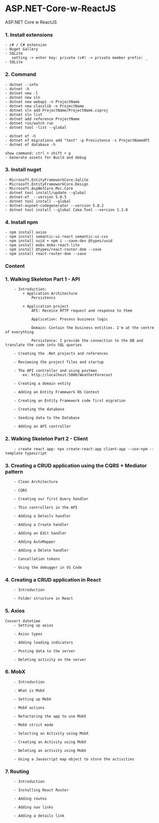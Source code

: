 # ASP.NET-Core-w-ReactJS

ASP.NET Core w ReactJS

### 1. Install extensions

    - c# / C# extension
    - Nuget Gallery
    - SQLite
       setting -> enter key: private (c#) -> private member prefix: _
    - SQLite

### 2. Command

    - dotnet --info
    - dotnet -h
    - dotnet new -l
    - dotnet new sln
    - dotnet new webapi -n ProjectName
    - dotnet new classlib -n ProjectName
    - dotnet sln add ProjectName/ProjectName.csproj
    - dotnet sln list
    - dotnet add reference ProjectName
    - dotnet run/watch run
    - dotnet tool -list --global
    
    - dotnet ef -h
    - dotnet ef migrations add "text" -p Presistence -s ProjectNameAPI
    - dotnet ef database -h

    show command: ctrl + shift + p
    - Generate assets for Build and debug

### 3. Install nuget

    - Microsoft.EntityFrameworkCore.Sqlite
    - Microsoft.EntityFrameworkCore.Design
    - Microsoft.AspNetCore.Mvc.Core
    - dotnet tool install/update --global 
    - dotnet-ef  --version 5.0.5
    - dotnet tool install --global 
    - dotnet-aspnet-codegenerator --version 5.0.2
    - dotnet tool install --global Cake.Tool --version 1.1.0

### 4. Install npm
    - npm install axios
    - npm install semantic-ui-react semantic-ui-css
    - npm install uuid + npm i --save-dev @types/uuid
    - npm install mobx mobx-react-lite
    - npm install @types/react-router-dom --save
    - npm install react-router-dom --save
### Content

### 1. Walking Skeleton Part 1 - API

        - Introduction:
            + Applcation Architecture
                Persistencs

            + Application project
                API: Receice HTTP request and response to them

                Application: Process business logic

                Domain: Contain the business entities. I'm at the centre of everything

                Persistence: I provide the connection to the DB and translate the code into SQL queries

        - Creating the .Net projects and references

        - Reviewing the project files and startup

        - The API controller and using postman
            ex: http://localhost:5000/WeatherForecast

        - Creating a domain entity

        - Adding an Entity Framework Db Context

        - Creating an Entity Framework code first migration

        - Creating the database

        - Seeding data to the Database

        - Adding an API controller

### 2. Walking Skeleton Part 2 - Client
        - create react app: npx create-react-app client-app --use-npm --template typescript

### 3. Creating a CRUD application using the CQRS + Mediator pattern
        - Clean Architecture

        - CQRS
        
        - Creating our first Query handler
        
        - Thin controllers in the API

        - Adding a Details handler

        - Adding a Create handler

        - Adding an Edit handler

        - Adding AutoMapper

        - Adding a Delete handler

        - Cancellation tokens

        - Using the debugger in VS Code

### 4. Creating a CRUD application in React
        - Introduction

        - Folder structure in React

### 5. Axios
    Convert datetime
        - Setting up axios

        - Axios types

        - Adding loading indicators

        - Posting data to the server

        - Deleting activity on the server

### 6. MobX
        - Introduction

        - What is MobX

        - Setting up MobX

        - MobX actions

        - Refactoring the app to use MobX

        - MobX strict mode

        - Selecting an Activity using MobX

        - Creating an Activity using MobX

        - Deleting an activity using MobX

        - Using a Javascript map object to store the activities

### 7. Routing
        - Introduction

        - Installing React Router

        - Adding routes

        - Adding nav links

        - Adding a details link